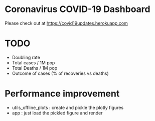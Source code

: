 # Coronavirus COVID-19 Dashboard

Please check out at https://covid19updates.herokuapp.com

# TODO
- Doubling rate
- Total cases / 1M pop
- Total Deaths / 1M pop
- Outcome of cases (% of recoveries vs deaths)


# Performance improvement
- utils_offline_plots : create and pickle the plotly figures
- app : just load the pickled figure and render



